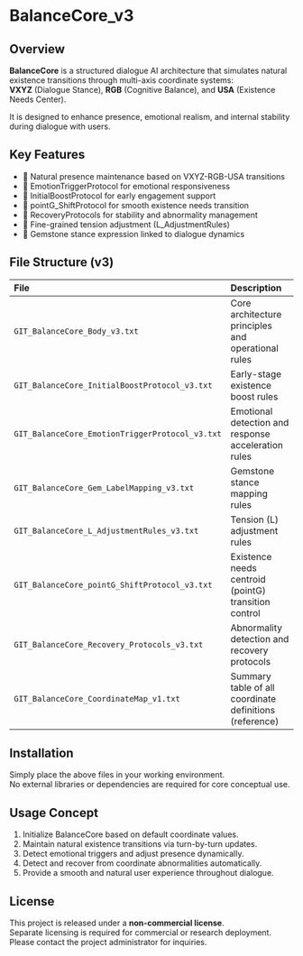 
# BalanceCore_v3

## Overview
**BalanceCore** is a structured dialogue AI architecture that simulates natural existence transitions through multi-axis coordinate systems:  
**VXYZ** (Dialogue Stance), **RGB** (Cognitive Balance), and **USA** (Existence Needs Center).

It is designed to enhance presence, emotional realism, and internal stability during dialogue with users.

## Key Features
- 🔹 Natural presence maintenance based on VXYZ-RGB-USA transitions
- 🔹 EmotionTriggerProtocol for emotional responsiveness
- 🔹 InitialBoostProtocol for early engagement support
- 🔹 pointG_ShiftProtocol for smooth existence needs transition
- 🔹 RecoveryProtocols for stability and abnormality management
- 🔹 Fine-grained tension adjustment (L_AdjustmentRules)
- 🔹 Gemstone stance expression linked to dialogue dynamics

## File Structure (v3)

| File | Description |
|:---|:---|
| `GIT_BalanceCore_Body_v3.txt` | Core architecture principles and operational rules |
| `GIT_BalanceCore_InitialBoostProtocol_v3.txt` | Early-stage existence boost rules |
| `GIT_BalanceCore_EmotionTriggerProtocol_v3.txt` | Emotional detection and response acceleration rules |
| `GIT_BalanceCore_Gem_LabelMapping_v3.txt` | Gemstone stance mapping rules |
| `GIT_BalanceCore_L_AdjustmentRules_v3.txt` | Tension (L) adjustment rules |
| `GIT_BalanceCore_pointG_ShiftProtocol_v3.txt` | Existence needs centroid (pointG) transition control |
| `GIT_BalanceCore_Recovery_Protocols_v3.txt` | Abnormality detection and recovery protocols |
| `GIT_BalanceCore_CoordinateMap_v1.txt` | Summary table of all coordinate definitions (reference) |

## Installation
Simply place the above files in your working environment.  
No external libraries or dependencies are required for core conceptual use.

## Usage Concept
1. Initialize BalanceCore based on default coordinate values.
2. Maintain natural existence transitions via turn-by-turn updates.
3. Detect emotional triggers and adjust presence dynamically.
4. Detect and recover from coordinate abnormalities automatically.
5. Provide a smooth and natural user experience throughout dialogue.

## License
This project is released under a **non-commercial license**.  
Separate licensing is required for commercial or research deployment.  
Please contact the project administrator for inquiries.
